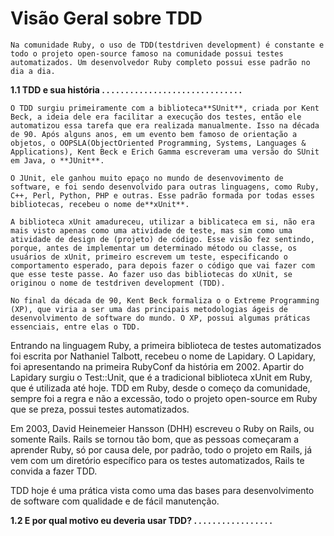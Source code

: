
# Visão Geral sobre TDD

    Na comunidade Ruby, o uso de TDD(testdriven development) é constante e todo o projeto open-source famoso na comunidade possui testes automatizados. Um desenvolvedor Ruby completo possui esse padrão no dia a dia.


**1.1 TDD e sua história . . . . . . . . . . . . . . . . . . . . . . . . . . . . . .** 


    O TDD surgiu primeiramente com a biblioteca**SUnit**, criada por Kent Beck, a ideia dele era facilitar a execução dos testes, então ele automatizou essa tarefa que era realizada manualmente. Isso na década de 90. Após alguns anos, em um evento bem famoso de orientação a objetos, o OOPSLA(ObjectOriented Programming, Systems, Languages & Applications), Kent Beck e Erich Gamma escreveram uma versão do SUnit em Java, o **JUnit**.

    O JUnit, ele ganhou muito epaço no mundo de desenvovimento de software, e foi sendo desenvolvido para outras linguagens, como Ruby, C++, Perl, Python, PHP e outras. Esse padrão formada por todas esses bibliotecas, recebeu o nome de**xUnit**.

    A biblioteca xUnit amadureceu, utilizar a biblicateca em si, não era mais visto apenas como uma atividade de teste, mas sim como uma atividade de design de (projeto) de código. Esse visão fez sentindo, porque, antes de implementar um determinado método ou classe, os usuários de xUnit, primeiro escrevem um teste, especificando o comportamento esperado, para depois fazer o código que vai fazer com que esse teste passe. Ao fazer uso das bibliotecas do xUnit, se originou o nome de testdriven development (TDD).

    No final da década de 90, Kent Beck formaliza o o Extreme Programming (XP), que viria a ser uma das principais metodologias ágeis de desenvolvimento de software do mundo. O XP, possui algumas práticas essenciais, entre elas o TDD.

   Entrando na linguagem Ruby, a primeira biblioteca de testes automatizados foi escrita por Nathaniel Talbott, recebeu o nome de Lapidary. O Lapidary, foi apresentando na primeira RubyConf da história em 2002. Apartir do Lapidary surgiu o Test::Unit, que é a tradicional biblioteca xUnit em Ruby, que é utilizada até hoje. TDD em Ruby, desde o começo da comunidade, sempre foi a regra e não a excessão, todo o projeto open-source em Ruby que se preza, possui testes automatizados. 

  Em 2003, David Heinemeier Hansson (DHH) escreveu o Ruby on Rails, ou somente Rails. Rails se tornou tão bom, que as pessoas começaram a aprender Ruby, só por causa dele, por padrão, todo o projeto em Rails, já vem com um diretório específico para os testes automatizados, Rails te convida a fazer TDD. 

  TDD hoje é uma prática vista como uma das bases para desenvolvimento de software com qualidade e de fácil manutenção.


**1.2 E por qual motivo eu deveria usar TDD? . . . . . . . . . . . . . . . . .**
